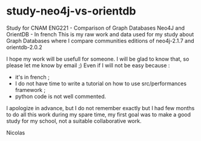 # study-neo4j-vs-orientdb
Study for CNAM ENG221 - Comparison of Graph Databases Neo4J and OrientDB - In french
This is my raw work and data used for my study about Graph Databases where I compare communities editions of neo4j-2.1.7 and orientdb-2.0.2

I hope my work will be usefull for someone. I will be glad to know that, so please let me know by email ;)
Even if I will not be easy because : 

- it's in french ;
- I do not have time to write a tutorial on how to use src/performances framework ;
- python code is not well commented. 

I apologize in advance, but I do not remember exactly but I had few months to do all this work during my spare time, my first goal was to make a good study for my school, not a suitable collaborative work.

Nicolas
